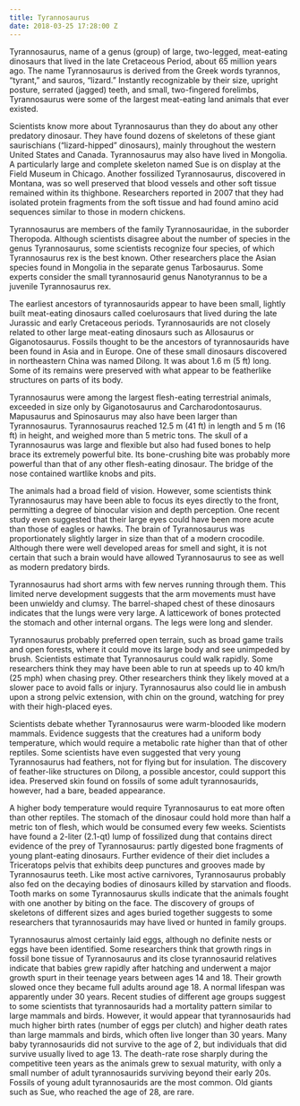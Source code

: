 ```yaml
---
title: Tyrannosaurus
date: 2018-03-25 17:28:00 Z
---
```


Tyrannosaurus, name of a genus (group) of large, two-legged, meat-eating dinosaurs that lived in the late Cretaceous Period, about 65 million years ago. The name Tyrannosaurus is derived from the Greek words tyrannos, “tyrant,” and sauros, “lizard.” Instantly recognizable by their size, upright posture, serrated (jagged) teeth, and small, two-fingered forelimbs, Tyrannosaurus were some of the largest meat-eating land animals that ever existed.

Scientists know more about Tyrannosaurus than they do about any other predatory dinosaur. They have found dozens of skeletons of these giant saurischians (“lizard-hipped” dinosaurs), mainly throughout the western United States and Canada. Tyrannosaurus may also have lived in Mongolia. A particularly large and complete skeleton named Sue is on display at the Field Museum in Chicago. Another fossilized Tyrannosaurus, discovered in Montana, was so well preserved that blood vessels and other soft tissue remained within its thighbone. Researchers reported in 2007 that they had isolated protein fragments from the soft tissue and had found amino acid sequences similar to those in modern chickens.

Tyrannosaurus are members of the family Tyrannosauridae, in the suborder Theropoda. Although scientists disagree about the number of species in the genus Tyrannosaurus, some scientists recognize four species, of which Tyrannosaurus rex is the best known. Other researchers place the Asian species found in Mongolia in the separate genus Tarbosaurus. Some experts consider the small tyrannosaurid genus Nanotyrannus to be a juvenile Tyrannosaurus rex.

The earliest ancestors of tyrannosaurids appear to have been small, lightly built meat-eating dinosaurs called coelurosaurs that lived during the late Jurassic and early Cretaceous periods. Tyrannosaurids are not closely related to other large meat-eating dinosaurs such as Allosaurus or Giganotosaurus. Fossils thought to be the ancestors of tyrannosaurids have been found in Asia and in Europe. One of these small dinosaurs discovered in northeastern China was named Dilong. It was about 1.6 m (5 ft) long. Some of its remains were preserved with what appear to be featherlike structures on parts of its body.

Tyrannosaurus were among the largest flesh-eating terrestrial animals, exceeded in size only by Giganotosaurus and Carcharodontosaurus. Mapusaurus and Spinosaurus may also have been larger than Tyrannosaurus. Tyrannosaurus reached 12.5 m (41 ft) in length and 5 m (16 ft) in height, and weighed more than 5 metric tons. The skull of a Tyrannosaurus was large and flexible but also had fused bones to help brace its extremely powerful bite. Its bone-crushing bite was probably more powerful than that of any other flesh-eating dinosaur. The bridge of the nose contained wartlike knobs and pits.

The animals had a broad field of vision. However, some scientists think Tyrannosaurus may have been able to focus its eyes directly to the front, permitting a degree of binocular vision and depth perception. One recent study even suggested that their large eyes could have been more acute than those of eagles or hawks. The brain of Tyrannosaurus was proportionately slightly larger in size than that of a modern crocodile. Although there were well developed areas for smell and sight, it is not certain that such a brain would have allowed Tyrannosaurus to see as well as modern predatory birds.

Tyrannosaurus had short arms with few nerves running through them. This limited nerve development suggests that the arm movements must have been unwieldy and clumsy. The barrel-shaped chest of these dinosaurs indicates that the lungs were very large. A latticework of bones protected the stomach and other internal organs. The legs were long and slender.

Tyrannosaurus probably preferred open terrain, such as broad game trails and open forests, where it could move its large body and see unimpeded by brush. Scientists estimate that Tyrannosaurus could walk rapidly. Some researchers think they may have been able to run at speeds up to 40 km/h (25 mph) when chasing prey. Other researchers think they likely moved at a slower pace to avoid falls or injury. Tyrannosaurus also could lie in ambush upon a strong pelvic extension, with chin on the ground, watching for prey with their high-placed eyes. 

Scientists debate whether Tyrannosaurus were warm-blooded like modern mammals. Evidence suggests that the creatures had a uniform body temperature, which would require a metabolic rate higher than that of other reptiles. Some scientists have even suggested that very young Tyrannosaurus had feathers, not for flying but for insulation. The discovery of feather-like structures on Dilong, a possible ancestor, could support this idea. Preserved skin found on fossils of some adult tyrannosaurids, however, had a bare, beaded appearance.

A higher body temperature would require Tyrannosaurus to eat more often than other reptiles. The stomach of the dinosaur could hold more than half a metric ton of flesh, which would be consumed every few weeks. Scientists have found a 2-liter (2.1-qt) lump of fossilized dung that contains direct evidence of the prey of Tyrannosaurus: partly digested bone fragments of young plant-eating dinosaurs. Further evidence of their diet includes a Triceratops pelvis that exhibits deep punctures and grooves made by Tyrannosaurus teeth. Like most active carnivores, Tyrannosaurus probably also fed on the decaying bodies of dinosaurs killed by starvation and floods. Tooth marks on some Tyrannosaurus skulls indicate that the animals fought with one another by biting on the face. The discovery of groups of skeletons of different sizes and ages buried together suggests to some researchers that tyrannosaurids may have lived or hunted in family groups.

Tyrannosaurus almost certainly laid eggs, although no definite nests or eggs have been identified. Some researchers think that growth rings in fossil bone tissue of Tyrannosaurus and its close tyrannosaurid relatives indicate that babies grew rapidly after hatching and underwent a major growth spurt in their teenage years between ages 14 and 18. Their growth slowed once they became full adults around age 18. A normal lifespan was apparently under 30 years. Recent studies of different age groups suggest to some scientists that tyrannosaurids had a mortality pattern similar to large mammals and birds. However, it would appear that tyrannosaurids had much higher birth rates (number of eggs per clutch) and higher death rates than large mammals and birds, which often live longer than 30 years. Many baby tyrannosaurids did not survive to the age of 2, but individuals that did survive usually lived to age 13. The death-rate rose sharply during the competitive teen years as the animals grew to sexual maturity, with only a small number of adult tyrannosaurids surviving beyond their early 20s. Fossils of young adult tyrannosaurids are the most common. Old giants such as Sue, who reached the age of 28, are rare.